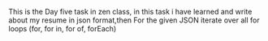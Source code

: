 This is the Day five task in zen class, in this task i have learned and write about my resume in json format,then For the given JSON iterate over all for loops (for, for in, for of, forEach)
